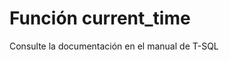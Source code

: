 ﻿---
Autogenerated: true
---

# Función  current_time

Consulte la documentación en el manual de T-SQL
